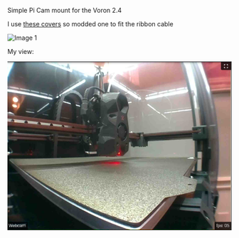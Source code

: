 Simple Pi Cam mount for the Voron 2.4

I use <a href="https://mods.vorondesign.com/detail/LzEFU0RDHXUarF7y69x2Q">these covers</a> so modded one to fit the ribbon cable

![Image 1](Images/image1.jpg)

My view:

![Image 2](Images/image2.png)
